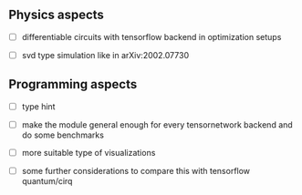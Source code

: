 ## Physics aspects

- [ ] differentiable circuits with tensorflow backend in optimization setups

- [ ] svd type simulation like in arXiv:2002.07730


## Programming aspects

- [ ] type hint

- [ ] make the module general enough for every tensornetwork backend and do some benchmarks

- [ ] more suitable type of visualizations

- [ ] some further considerations to compare this with tensorflow quantum/cirq